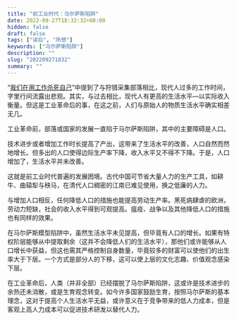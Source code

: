 ```yaml
---
title: "前工业时代：马尔萨斯陷阱"
date: 2022-09-27T18:32:32+08:00
hidden: false
draft: false
tags: ["读后", "所想"]
keywords: ["马尔萨斯陷阱"]
description: ""
slug: "202209271832"
summary: ""
---
```



“[我们在用工作杀死自己](/202209171555/)”中提到了与狩猎采集部落相比，现代人过多的工作时间，字里行间流露出悲观。其实，与过去相比，现代人有更高的生活水平—以实际收入衡量。但这是工业革命后的事，在这之前，人们与原始人的物质生活水平确实相差无几。

工业革命前，部落或国家的发展一直陷于马尔萨斯陷阱，其中的主要障碍是人口。

技术进步或者增加工作时长提高了产出，这带来了生活水平的改善，人口自然而然地增长。但多出的人口使得边际生产率下降，收入水平又不得不下降。于是，人口增加了，生活水平并未改善。

这就是前工业时代普遍的发展困境。古代中国可节省大量人力的生产工具，如耕牛、曲辕犁与秧马，在清代人口稠密的江南已难见使用，换之低廉的人力。

与增加人口相反，任何降低人口的措施也能提高劳动生产率。黑死病肆虐的欧洲，劳动力短缺，社会的收入水平得到可观提高。瘟疫、战争以及其他降低人口的措施也有同样的效果。

在马尔萨斯模型陷阱中，虽然生活水平未见提高，但毕竟有人口的增长。如果有特权阶层能够从中提取剩余（这并不会降低人们的生活水平），那他们或许能够从人口增长中获益，但这也需其严格控制自身数量，毕竟较多的财富可以使他们的出生率大于下层。一个方式是部分人的下移，这可以使上层的文化志趣、价值观念感染下层。

在工业革命后，人类（并非全部）已经摆脱了马尔萨斯陷阱，这或许是技术进步的余热还未消散，或是生育观念转变。如今许多国家鼓励生育，按照马尔萨斯的基本理念，这对于提高个人生活水平无益，或许意义在于竞争带来的低人力成本，但是客观上高人力成本可以促进技术研发以替代人力。

